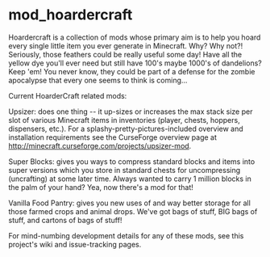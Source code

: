 # mod_hoardercraft
Hoardercraft is a collection of mods whose primary aim is to help you hoard every single little item you ever generate in Minecraft. Why? Why not?! Seriously, those feathers could be really useful some day! Have all the yellow dye you'll ever need but still have 100's maybe 1000's of dandelions? Keep 'em! You never know, they could be part of a defense for the zombie apocalypse that every one seems to think is coming...

Current HoarderCraft related mods:

Upsizer: does one thing -- it up-sizes or increases the max stack size per slot of various Minecraft items in inventories (player, chests, hoppers, dispensers, etc.). For a splashy-pretty-pictures-included overview and installation requirements see the CurseForge overview page at http://minecraft.curseforge.com/projects/upsizer-mod.

Super Blocks: gives you ways to compress standard blocks and items into super versions which you store in standard chests for uncompressing (uncrafting) at some later time. Always wanted to carry 1 million blocks in the palm of your hand? Yea, now there's a mod for that!

Vanilla Food Pantry: gives you new uses of and way better storage for all those farmed crops and animal drops. We've got bags of stuff, BIG bags of stuff, and cartons of bags of stuff!


For mind-numbing development details for any of these mods, see this project's wiki and issue-tracking pages.

